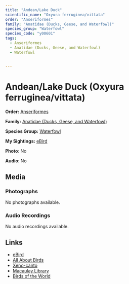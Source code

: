 ```yaml
---
title: "Andean/Lake Duck"
scientific_name: "Oxyura ferruginea/vittata"
order: "Anseriformes"
family: "Anatidae (Ducks, Geese, and Waterfowl)"
species_group: "Waterfowl"
species_code: "y00601"
tags: 
  - Anseriformes
  - Anatidae (Ducks, Geese, and Waterfowl)
  - Waterfowl
  
  
---
```


# Andean/Lake Duck (Oxyura ferruginea/vittata)

**Order:** [Anseriformes](/tags/anseriformes)

**Family:** [Anatidae (Ducks, Geese, and Waterfowl)](/tags/anatidae-ducks-geese-and-waterfowl)

**Species Group:** [Waterfowl](/tags/waterfowl)

**My Sightings:** [eBird](https://ebird.org/lifelist?r=world&time=life&spp=y00601)

**Photo**: No 

**Audio**: No

## Media
### Photographs
No photographs available.

### Audio Recordings
No audio recordings available.

## Links
* [eBird](https://ebird.org/species/y00601) 
* [All About Birds](https://www.allaboutbirds.org/guide/y00601) 
* [Xeno-canto](https://www.xeno-canto.org/species/oxyura-ferruginea/vittata) 
* [Macaulay Library](https://search.macaulaylibrary.org/catalog?taxonCode=y00601&sort=rating_rank_desc)
* [Birds of the World](https://birdsoftheworld.org/bow/species/y00601)
